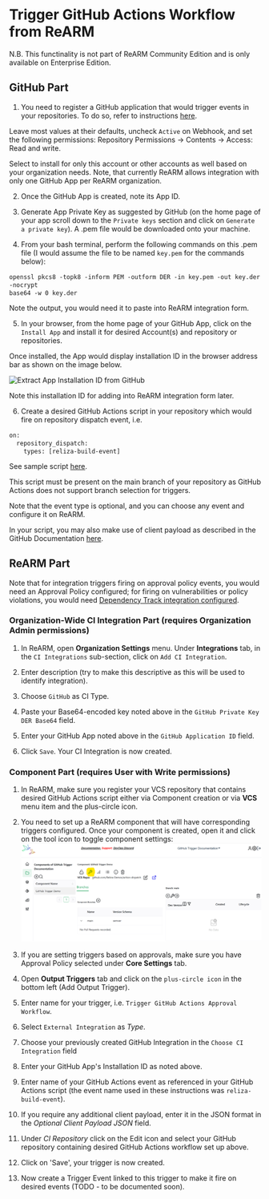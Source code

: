 # Trigger GitHub Actions Workflow from ReARM

N.B. This functinality is not part of ReARM Community Edition and is only available on Enterprise Edition.

## GitHub Part
1. You need to register a GitHub application that would trigger events in your repositories. To do so, refer to instructions [here](https://docs.github.com/en/apps/creating-github-apps/registering-a-github-app/registering-a-github-app#registering-a-github-app).

Leave most values at their defaults, uncheck `Active` on Webhook, and set the following permissions:
Repository Permissions -> Contents -> Access: Read and write.

Select to install for only this account or other accounts as well based on your organization needs. Note, that currently ReARM allows integration with only one GitHub App per ReARM organization.

2. Once the GitHub App is created, note its App ID.

3. Generate App Private Key as suggested by GitHub (on the home page of your app scroll down to the `Private keys` section and click on `Generate a private key`). A .pem file would be downloaded onto your machine.

4. From your bash terminal, perform the following commands on this .pem file (I would assume the file to be named `key.pem` for the commands below):

```
openssl pkcs8 -topk8 -inform PEM -outform DER -in key.pem -out key.der -nocrypt
base64 -w 0 key.der
```

Note the output, you would need it to paste into ReARM integration form.

5. In your browser, from the home page of your GitHub App, click on the `Install App` and install it for desired Account(s) and repository or repositories.

Once installed, the App would display installation ID in the browser address bar as shown on the image below.

![Extract App Installation ID from GitHub](https://worklifenotes.com/wp-content/uploads/2020/05/image-3-1024x453.png)

Note this installation ID for adding into ReARM integration form later.

6. Create a desired GitHub Actions script in your repository which would fire on repository dispatch event, i.e.

```
on:
  repository_dispatch:
    types: [reliza-build-event]
```

See sample script [here](https://github.com/Reliza-Demos/action-dispatch/blob/main/.github/workflows/workflow.yml).

This script must be present on the main branch of your repository as GitHub Actions does not support branch selection for triggers.

Note that the event type is optional, and you can choose any event and configure it on ReARM.

In your script, you may also make use of client payload as described in the GitHub Documentation [here](https://docs.github.com/en/actions/writing-workflows/choosing-when-your-workflow-runs/events-that-trigger-workflows#repository_dispatch).

## ReARM Part

Note that for integration triggers firing on approval policy events, you would need an Approval Policy configured; for firing on vulnerabilities or policy violations, you would need [Dependency Track integration configured](./dtrack).

### Organization-Wide CI Integration Part (requires Organization Admin permissions)

1. In ReARM, open **Organization Settings** menu. Under **Integrations** tab, in the `CI Integrations` sub-section, click on `Add CI Integration`. 

2. Enter description (try to make this descriptive as this will be used to identify integration).

3. Choose `GitHub` as CI Type. 

4. Paste your Base64-encoded key noted above in the `GitHub Private Key DER Base64` field.

5. Enter your GitHub App noted above in the `GitHub Application ID` field.

6. Click `Save`. Your CI Integration is now created.

### Component Part (requires User with Write permissions)

1. In ReARM, make sure you register your VCS repository that contains desired GitHub Actions script either via Component creation or via **VCS** menu item and the plus-circle icon.

2. You need to set up a ReARM component that will have corresponding triggers configured. Once your component is created, open it and click on the tool icon to toggle component settings:
![Toggle Component Settings in ReARM UI](images/component-settings-icon.png)

3. If you are setting triggers based on approvals, make sure you have Approval Policy selected under **Core Settings** tab.

4. Open **Output Triggers** tab and click on the `plus-circle icon` in the bottom left (Add Output Trigger).

5. Enter name for your trigger, i.e. `Trigger GitHub Actions Approval Workflow`.

6. Select `External Integration` as *Type*.

7. Choose your previously created GitHub Integration in the `Choose CI Integration` field

8. Enter your GitHub App's Installation ID as noted above.

9. Enter name of your GitHub Actions event as referenced in your GitHub Actions script (the event name used in these instructions was `reliza-build-event`).

10. If you require any additional client payload, enter it in the JSON format in the *Optional Client Payload JSON* field.

11. Under *CI Repository* click on the Edit icon and select your GitHub repository containing desired GitHub Actions workflow set up above.

12. Click on 'Save', your trigger is now created.

13. Now create a Trigger Event linked to this trigger to make it fire on desired events (TODO - to be documented soon).